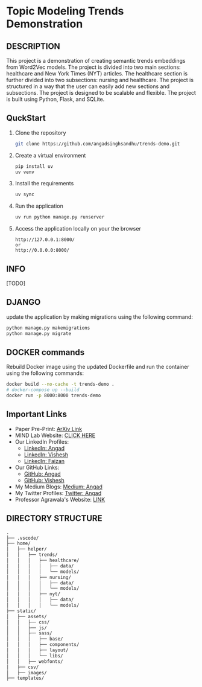 # Topic Modeling Trends Demonstration

## DESCRIPTION

This project is a demonstration of creating semantic trends embeddings from Word2Vec models. The project is divided into two main sections: healthcare and New York Times (NYT) articles. The healthcare section is further divided into two subsections: nursing and healthcare. The project is structured in a way that the user can easily add new sections and subsections. The project is designed to be scalable and flexible. The project is built using Python, Flask, and SQLite.

## QuckStart

1. Clone the repository

   ```bash
   git clone https://github.com/angadsinghsandhu/trends-demo.git
   ```

2. Create a virtual environment

   ```bash
   pip install uv
   uv venv
   ```

3. Install the requirements

   ```bash
   uv sync
   ```

4. Run the application

   ```bash
   uv run python manage.py runserver
   ```

5. Access the application locally on your the browser

   ```link
   http://127.0.0.1:8000/
   or
   http://0.0.0.0:8000/
   ```

## INFO

[TODO]

## DJANGO

update the application by making migrations using the following command:

```bash
python manage.py makemigrations
python manage.py migrate
```

## DOCKER commands

Rebuild Docker image using the updated Dockerfile and run the container using the following commands:

```bash
docker build --no-cache -t trends-demo .
# docker-compose up --build
docker run -p 8000:8000 trends-demo
```

## Important Links

- Paper Pre-Print: [ArXiv Link](http://dx.doi.org/10.48550/arXiv.2209.11717)
- MIND Lab Website: [CLICK HERE](https://mindlab.cs.umd.edu/)
- Our LinkedIn Profiles:
  - [LinkedIn: Angad](https://www.linkedin.com/in/angad-sandhu/)
  - [LinkedIn: Vishesh](https://www.linkedin.com/in/vishesh-gupta-975550206/)
  - [LinkedIn: Faizan](https://www.linkedin.com/in/fwajid/)
- Our GitHub Links:
  - [GitHub: Angad](https://github.com/angadsinghsandhu)
  - [GitHub: Vishesh](https://github.com/visheshnarayan)
- My Medium Blogs: [Medium: Angad](https://angadsandhu.medium.com/)
- My Twitter Profiles: [Twitter: Angad](https://x.com/angadsandhuwork)
- Professor Agrawala's Website: [LINK](https://www.cs.umd.edu/people/agrawala)

## DIRECTORY STRUCTURE

```md
.
├── .vscode/
├── home/
│   ├── helper/
│   │   ├── trends/
│   │   │   ├── healthcare/
│   │   │   │   ├── data/
│   │   │   │   └── models/
│   │   │   ├── nursing/
│   │   │   │   ├── data/
│   │   │   │   └── models/
│   │   │   ├── nyt/
│   │   │   │   ├── data/
│   │   │   │   └── models/
├── static/
│   ├── assets/
│   │   ├── css/
│   │   ├── js/
│   │   ├── sass/
│   │   │   ├── base/
│   │   │   ├── components/
│   │   │   ├── layout/
│   │   │   └── libs/
│   │   ├── webfonts/
│   ├── csv/
│   ├── images/
├── templates/
```
